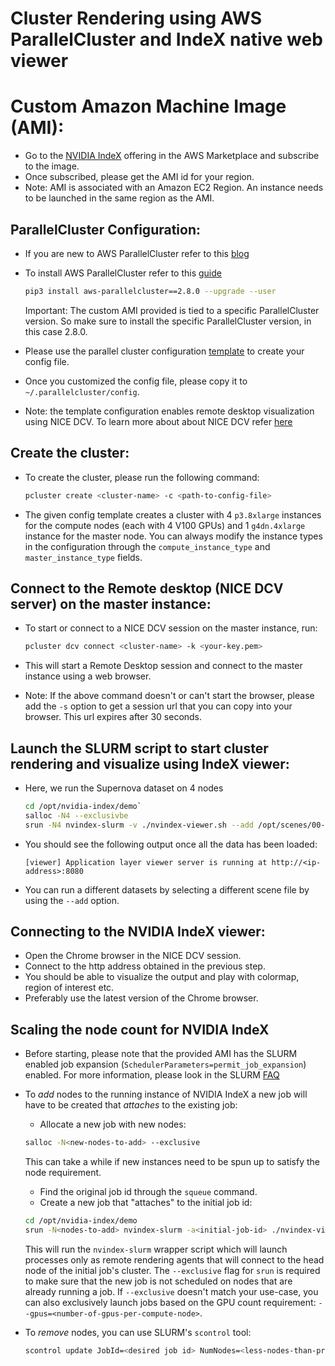 # Cluster Rendering using AWS ParallelCluster and IndeX native web viewer

# Custom Amazon Machine Image (AMI):

- Go to the [NVIDIA IndeX](http://aws.amazon.com/marketplace/pp/B08H4D3QZR) offering in the AWS Marketplace and subscribe to the image.
- Once subscribed, please get the AMI id for your region.
- Note: AMI is associated with an Amazon EC2 Region. An instance needs to be launched in the same region as the AMI. 

## ParallelCluster Configuration:

- If you are new to AWS ParallelCluster refer to this [blog](https://aws.amazon.com/blogs/opensource/aws-parallelcluster/) 
- To install AWS ParallelCluster refer to this [guide](https://docs.aws.amazon.com/parallelcluster/latest/ug/install.html)
  ```sh
  pip3 install aws-parallelcluster==2.8.0 --upgrade --user
  ```
  Important: The custom AMI provided is tied to a specific ParallelCluster version. So make sure to install the specific ParallelCluster version, in this case 2.8.0.

- Please use the parallel cluster configuration [template](resources/pcluster_template.config) to create your config file.
- Once you customized the config file, please copy it to `~/.parallelcluster/config`.
- Note: the template configuration enables remote desktop visualization using NICE DCV. To learn more about about NICE DCV refer [here](https://aws.amazon.com/hpc/dcv/)

## Create the cluster:

- To create the cluster, please run the following command:
  ```sh
  pcluster create <cluster-name> -c <path-to-config-file>
  ```

- The given config template creates a cluster with 4 `p3.8xlarge` instances for the compute nodes (each with 4 V100 GPUs) and 1 `g4dn.4xlarge` instance for the master node. You can always modify the instance types in the configuration through the `compute_instance_type` and `master_instance_type` fields.

## Connect to the Remote desktop (NICE DCV server) on the master instance:

- To start or connect to a NICE DCV session on the master instance, run:
  ```sh
  pcluster dcv connect <cluster-name> -k <your-key.pem>
  ```

- This will start a Remote Desktop session and connect to the master instance using a web browser.

- Note: If the above command doesn't or can't start the browser, please add the `-s` option to get a session url that you can copy into your browser. This url expires after 30 seconds.


## Launch the SLURM script to start cluster rendering and visualize using IndeX viewer:

- Here, we run the Supernova dataset on 4 nodes
  ```sh
  cd /opt/nvidia-index/demo`
  salloc -N4 --exclusivbe
  srun -N4 nvindex-slurm -v ./nvindex-viewer.sh --add /opt/scenes/00-supernova_ncsa_small/scene/scene.prj  -dice::log_timestamp yes
  ```

- You should see the following output once all the data has been loaded:
  ```
  [viewer] Application layer viewer server is running at http://<ip-address>:8080
  ```
- You can run a different datasets by selecting a different scene file by using the `--add` option.

## Connecting to the NVIDIA IndeX viewer:

- Open the Chrome browser in the NICE DCV session.
- Connect to the http address obtained in the previous step.
- You should be able to visualize the output and play with colormap, region of interest etc.
- Preferably use the latest version of the Chrome browser.

## Scaling the node count for NVIDIA IndeX

- Before starting, please note that the provided AMI has the SLURM enabled job expansion (`SchedulerParameters=permit_job_expansion`) enabled. For more information, please look in the SLURM [FAQ](https://slurm.schedmd.com/faq.html#job_size)

- To *add* nodes to the running instance of NVIDIA IndeX a new job will have to be created that _attaches_ to the existing job:
  - Allocate a new job with new nodes:
  ```sh
  salloc -N<new-nodes-to-add> --exclusive
  ```
    This can take a while if new instances need to be spun up to satisfy the node requirement.
  - Find the original job id through the `squeue` command.
  - Create a new job that "attaches" to the initial job id:
  ```sh
  cd /opt/nvidia-index/demo
  srun -N<nodes-to-add> nvindex-slurm -a<initial-job-id> ./nvindex-viewer.sh
  ```

  This will run the `nvindex-slurm` wrapper script which will launch processes only as remote rendering agents that will connect to the head node of the initial job's cluster.
  The `--exclusive` flag for `srun` is required to make sure that the new job is not scheduled on nodes that are already running a job. If `--exclusive` doesn't match your use-case, you can also exclusively launch jobs based on the GPU count requirement: `--gpus=<number-of-gpus-per-compute-node>`.

- To *remove* nodes, you can use SLURM's `scontrol` tool:
  ```sh
  scontrol update JobId=<desired job id> NumNodes=<less-nodes-than-previously>
  ```
